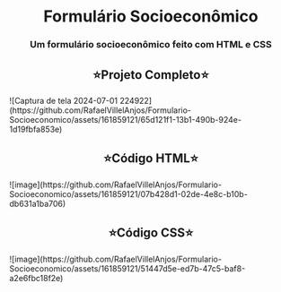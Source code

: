 # <H1 align='center'>Formulário Socioeconômico </H1>  
<H3 align='center'>Um formulário socioeconômico feito com HTML e CSS</H3>

<H2 align='center'>⭐Projeto Completo⭐</H2>  
![Captura de tela 2024-07-01 224922](https://github.com/RafaelVillelAnjos/Formulario-Socioeconomico/assets/161859121/65d121f1-13b1-490b-924e-1d19fbfa853e)  

<H2 align='center'>⭐Código HTML⭐</H2>  
![image](https://github.com/RafaelVillelAnjos/Formulario-Socioeconomico/assets/161859121/07b428d1-02de-4e8c-b10b-db631a1ba706)  

<H2 align='center'>⭐Código CSS⭐</H2>  
![image](https://github.com/RafaelVillelAnjos/Formulario-Socioeconomico/assets/161859121/51447d5e-ed7b-47c5-baf8-a2e6fbc18f2e)


